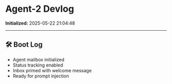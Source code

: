 # Agent-2 Devlog

**Initialized:** 2025-05-22 21:04:48

---

## 🛠️ Boot Log

- Agent mailbox initialized
- Status tracking enabled
- Inbox primed with welcome message
- Ready for prompt injection
